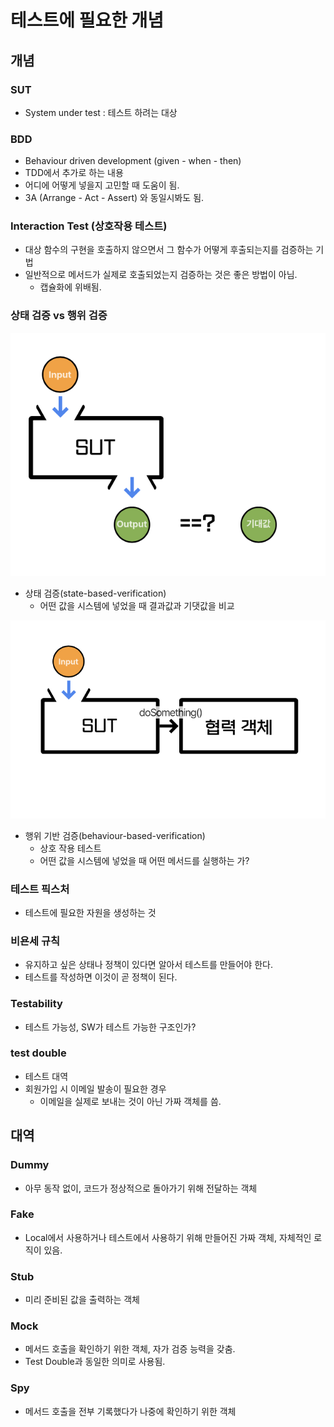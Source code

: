 # 테스트에 필요한 개념

## 개념
### SUT
 - System under test : 테스트 하려는 대상

### BDD
 - Behaviour driven development (given - when - then)
 - TDD에서 추가로 하는 내용
 - 어디에 어떻게 넣을지 고민할 때 도움이 됨.
 - 3A (Arrange - Act - Assert) 와 동일시봐도 됨.

### Interaction Test (상호작용 테스트)
 - 대상 함수의 구현을 호출하지 않으면서 그 함수가 어떻게 후출되는지를 검증하는 기법
 - 일반적으로 메서드가 실제로 호출되었는지 검증하는 것은 좋은 방법이 아님.
   - 캡슐화에 위배됨.

### 상태 검증 vs 행위 검증
![img.png](img/004_STV.png)
 - 상태 검증(state-based-verification)
   - 어떤 값을 시스템에 넣었을 때 결과값과 기댓값을 비교

![img_1.png](img/004_BBV.png)
 - 행위 기반 검증(behaviour-based-verification)
   - 상호 작용 테스트
   - 어떤 값을 시스템에 넣었을 때 어떤 메서드를 실행하는 가?

### 테스트 픽스처
 - 테스트에 필요한 자원을 생성하는 것

### 비욘세 규칙
 - 유지하고 싶은 상태나 정책이 있다면 알아서 테스트를 만들어야 한다.
 - 테스트를 작성하면 이것이 곧 정책이 된다.

### Testability
 - 테스트 가능성, SW가 테스트 가능한 구조인가?

### test double
 - 테스트 대역
 - 회원가입 시 이메일 발송이 필요한 경우
   - 이메일을 실제로 보내는 것이 아닌 가짜 객체를 씀.

## 대역

### Dummy
 - 아무 동작 없이, 코드가 정상적으로 돌아가기 위해 전달하는 객체

### Fake
 - Local에서 사용하거나 테스트에서 사용하기 위해 만들어진 가짜 객체, 자체적인 로직이 있음.

### Stub
 - 미리 준비된 값을 출력하는 객체

### Mock
 - 메서드 호출을 확인하기 위한 객체, 자가 검증 능력을 갖춤.
 - Test Double과 동일한 의미로 사용됨.

### Spy
 - 메서드 호출을 전부 기록했다가 나중에 확인하기 위한 객체
